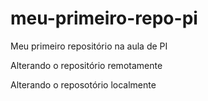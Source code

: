 # meu-primeiro-repo-pi
Meu primeiro repositório na aula de PI

Alterando o repositório remotamente

Alterando o reposotório localmente
